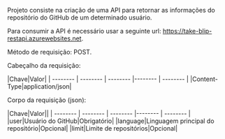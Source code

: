 Projeto consiste na criação de uma API para retornar as informações do repositório do GitHub de um determinado usuário.

Para consumir a API é necessário usar a seguinte url: https://take-blip-restapi.azurewebsites.net.

Método de requisição: POST.

Cabeçalho da requisição:

|Chave|Valor|
| -------- | -------- | -------- |-------- | -------- |
|Content-Type|application/json|

Corpo da requisição (json):

|Chave|Valor||
| -------- | -------- | -------- |-------- | -------- |
|user|Usuário do GitHub|Obrigatório|
|language|Linguagem principal do repositório|Opcional|
|limit|Limite de repositórios|Opcional|